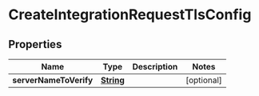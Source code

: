 

# CreateIntegrationRequestTlsConfig


## Properties

| Name | Type | Description | Notes |
|------------ | ------------- | ------------- | -------------|
|**serverNameToVerify** | [**String**](String.md) |  |  [optional] |



